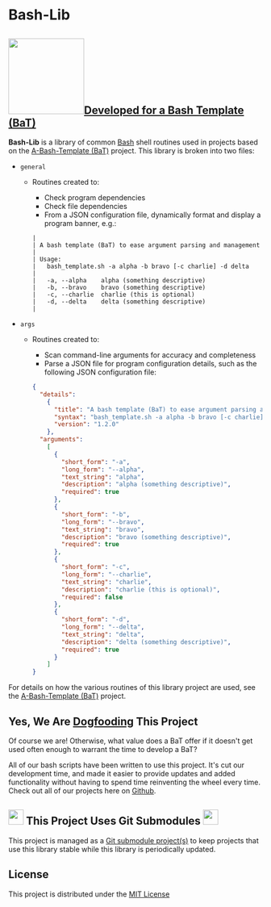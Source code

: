 # Bash-Lib

## [<img src="https://github.com/user-attachments/assets/4dc1e16e-3fd3-481c-9a43-b027c029dd27" width="150" />](https://github.com/richbl/a-bash-template)[Developed for a Bash Template (BaT)](https://github.com/richbl/a-bash-template)

**Bash-Lib** is a library of common [Bash](https://en.wikipedia.org/wiki/Bash_%28Unix_shell%29) shell routines used in projects based on the [A-Bash-Template (BaT)](https://github.com/richbl/a-bash-template) project. This library is broken into two files:

- `general`
    - Routines created to:
        - Check program dependencies
        - Check file dependencies
        - From a JSON configuration file, dynamically format and display a program banner, e.g.:

        ``` terminal
        |
        | A bash template (BaT) to ease argument parsing and management
        |
        | Usage:
        |   bash_template.sh -a alpha -b bravo [-c charlie] -d delta
        |
        |   -a, --alpha    alpha (something descriptive)
        |   -b, --bravo    bravo (something descriptive)
        |   -c, --charlie  charlie (this is optional)
        |   -d, --delta    delta (something descriptive)
        |
        ```

- `args`
    - Routines created to:
        - Scan command-line arguments for accuracy and completeness
        - Parse a JSON file for program configuration details, such as the following JSON configuration file:

      ``` json
      {
        "details":
          {
            "title": "A bash template (BaT) to ease argument parsing and management",
            "syntax": "bash_template.sh -a alpha -b bravo [-c charlie] -d delta",
            "version": "1.2.0"
          },
        "arguments":
          [
            {
              "short_form": "-a",
              "long_form": "--alpha",
              "text_string": "alpha",
              "description": "alpha (something descriptive)",
              "required": true
            },
            {
              "short_form": "-b",
              "long_form": "--bravo",
              "text_string": "bravo",
              "description": "bravo (something descriptive)",
              "required": true
            },
            {
              "short_form": "-c",
              "long_form": "--charlie",
              "text_string": "charlie",
              "description": "charlie (this is optional)",
              "required": false
            },
            {
              "short_form": "-d",
              "long_form": "--delta",
              "text_string": "delta",
              "description": "delta (something descriptive)",
              "required": true
            }
          ]
      }

      ```

For details on how the various routines of this library project are used, see the [A-Bash-Template (BaT)](https://github.com/richbl/a-bash-template#a-bash-template) project.

## Yes, We Are [Dogfooding](https://en.wikipedia.org/wiki/Eating_your_own_dog_food) This Project

Of course we are! Otherwise, what value does a BaT offer if it doesn't get used often enough to warrant the time to develop a BaT?

All of our bash scripts have been written to use this project. It's cut our development time, and made it easier to provide updates and added functionality without having to spend time reinventing the wheel every time. Check out all of our projects here on [Github](https://github.com/richbl).


## <picture><source media="(prefers-color-scheme: dark)" srcset="https://github.com/user-attachments/assets/2356369f-c752-4e55-8443-49f4174df4b5" width="30"><source media="(prefers-color-scheme: light)" srcset="https://github.com/user-attachments/assets/2356369f-c752-4e55-8443-49f4174df4b5" width="30"><img src="https://github.com/user-attachments/assets/2356369f-c752-4e55-8443-49f4174df4b5" width="30"></picture>  This Project Uses Git Submodules <picture><source media="(prefers-color-scheme: dark)" srcset="https://github.com/user-attachments/assets/2356369f-c752-4e55-8443-49f4174df4b5" width="30"><source media="(prefers-color-scheme: light)" srcset="https://github.com/user-attachments/assets/2356369f-c752-4e55-8443-49f4174df4b5" width="30"><img src="https://github.com/user-attachments/assets/2356369f-c752-4e55-8443-49f4174df4b5" width="30"></picture>

This project is managed as a [Git submodule project(s)](https://git-scm.com/book/en/v2/Git-Tools-Submodules) to keep projects that use this library stable while this library is periodically updated.

## License

This project is distributed under the [MIT License](https://github.com/richbl/a-bash-template/blob/main/LICENSE)